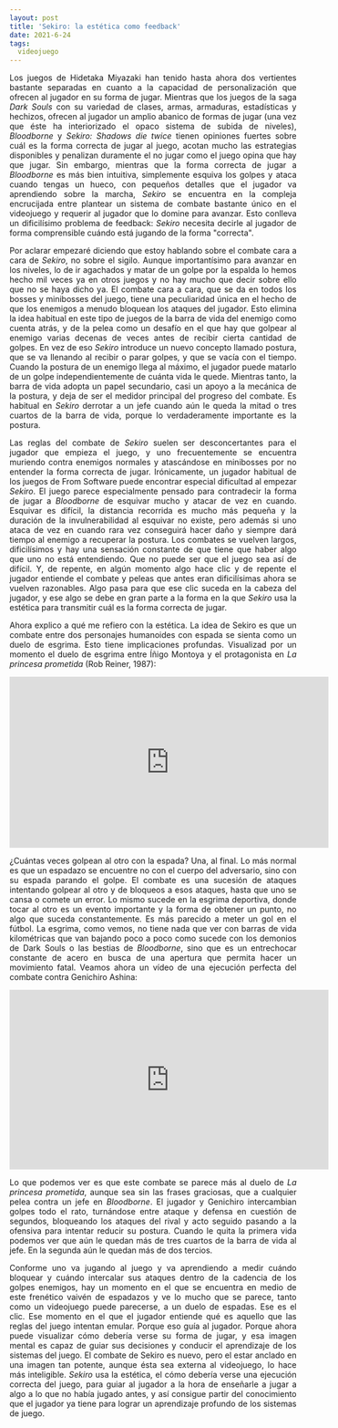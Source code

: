 ```yaml
---
layout: post
title: 'Sekiro: la estética como feedback'
date: 2021-6-24
tags:
  videojuego
---
```

<p style='text-align: justify;'>Los juegos de Hidetaka Miyazaki han tenido hasta ahora dos vertientes bastante separadas en cuanto a la capacidad de personalización que ofrecen al jugador en su forma de jugar. Mientras que los juegos de la saga <i>Dark Souls</i> con su variedad de clases, armas, armaduras, estadísticas y hechizos, ofrecen al jugador un amplio abanico de formas de jugar (una vez que éste ha interiorizado el opaco sistema de subida de niveles), <i>Bloodborne</i> y <i>Sekiro: Shadows die twice</i> tienen opiniones fuertes sobre cuál es la forma correcta de jugar al juego, acotan mucho las estrategias disponibles y penalizan duramente el no jugar como el juego opina que hay que jugar. Sin embargo, mientras que la forma correcta de jugar a <i>Bloodborne</i> es más bien intuitiva, simplemente esquiva los golpes y ataca cuando tengas un hueco, con pequeños detalles que el jugador va aprendiendo sobre la marcha, <i>Sekiro</i> se encuentra en la compleja encrucijada entre plantear un sistema de combate bastante único en el videojuego y requerir al jugador que lo domine para avanzar. Esto conlleva un dificilísimo problema de feedback: <i>Sekiro</i> necesita decirle al jugador de forma comprensible cuándo está jugando de la forma "correcta".</p>

<p style='text-align: justify;'>Por aclarar empezaré diciendo que estoy hablando sobre el combate cara a cara de <i>Sekiro</i>, no sobre el sigilo. Aunque importantísimo para avanzar en los niveles, lo de ir agachados y matar de un golpe por la espalda lo hemos hecho mil veces ya en otros juegos y no hay mucho que decir sobre ello que no se haya dicho ya. El combate cara a cara, que se da en todos los bosses y minibosses del juego, tiene una peculiaridad única en el hecho de que los enemigos a menudo bloquean los ataques del jugador. Esto elimina la idea habitual en este tipo de juegos de la barra de vida del enemigo como cuenta atrás, y de la pelea como un desafío en el que hay que golpear al enemigo varias decenas de veces antes de recibir cierta cantidad de golpes. En vez de eso <i>Sekiro</i> introduce un nuevo concepto llamado postura, que se va llenando al recibir o parar golpes, y que se vacía con el tiempo. Cuando la postura de un enemigo llega al máximo, el jugador puede matarlo de un golpe independientemente de cuánta vida le quede. Mientras tanto, la barra de vida adopta un papel secundario, casi un apoyo a la mecánica de la postura, y deja de ser el medidor principal del progreso del combate. Es habitual en <i>Sekiro</i> derrotar a un jefe cuando aún le queda la mitad o tres cuartos de la barra de vida, porque lo verdaderamente importante es la postura.</p>

<p style='text-align: justify;'>Las reglas del combate de <i>Sekiro</i> suelen ser desconcertantes para el jugador que empieza el juego, y uno frecuentemente se encuentra muriendo contra enemigos normales y atascándose en minibosses por no entender la forma correcta de jugar. Irónicamente, un jugador habitual de los juegos de From Software puede encontrar especial dificultad al empezar <i>Sekiro</i>. El juego parece especialmente pensado para contradecir la forma de jugar a <i>Bloodborne</i> de esquivar mucho y atacar de vez en cuando. Esquivar es difícil, la distancia recorrida es mucho más pequeña y la duración de la invulnerabilidad al esquivar no existe, pero además si uno ataca de vez en cuando rara vez conseguirá hacer daño y siempre dará tiempo al enemigo a recuperar la postura. Los combates se vuelven largos, dificilísimos y hay una sensación constante de que tiene que haber algo que uno no está entendiendo. Que no puede ser que el juego sea así de difícil. Y, de repente, en algún momento algo hace clic y de repente el jugador entiende el combate y peleas que antes eran dificilísimas ahora se vuelven razonables. Algo pasa para que ese clic suceda en la cabeza del jugador, y ese algo se debe en gran parte a la forma en la que <i>Sekiro</i> usa la estética para transmitir cuál es la forma correcta de jugar.</p>

<p style='text-align: justify;'>Ahora explico a qué me refiero con la estética. La idea de Sekiro es que un combate entre dos personajes humanoides con espada se sienta como un duelo de esgrima. Esto tiene implicaciones profundas. Visualizad por un momento el duelo de esgrima entre Íñigo Montoya y el protagonista en <i>La princesa prometida</i> (Rob Reiner, 1987):</p>

<iframe width="560" height="300" src="https://www.youtube.com/embed/ZjJoqBV_UVc" title="YouTube video player" frameborder="0" allow="accelerometer; autoplay; clipboard-write; encrypted-media; gyroscope; picture-in-picture" allowfullscreen></iframe>

<p style='text-align: justify;'>¿Cuántas veces golpean al otro con la espada? Una, al final. Lo más normal es que un espadazo se encuentre no con el cuerpo del adversario, sino con su espada parando el golpe. El combate es una sucesión de ataques intentando golpear al otro y de bloqueos a esos ataques, hasta que uno se cansa o comete un error. Lo mismo sucede en la esgrima deportiva, donde tocar al otro es un evento importante y la forma de obtener un punto, no algo que suceda constantemente. Es más parecido a meter un gol en el fútbol. La esgrima, como vemos, no tiene nada que ver con barras de vida kilométricas que van bajando poco a poco como sucede con los demonios de Dark Souls o las bestias de <i>Bloodborne</i>, sino que es un entrechocar constante de acero en busca de una apertura que permita hacer un movimiento fatal. Veamos ahora un vídeo de una ejecución perfecta del combate contra Genichiro Ashina:</p>

<iframe width="560" height="315" src="https://www.youtube.com/embed/UDzBOkt9OYs" title="YouTube video player" frameborder="0" allow="accelerometer; autoplay; clipboard-write; encrypted-media; gyroscope; picture-in-picture" allowfullscreen></iframe>

<p style='text-align: justify;'>Lo que podemos ver es que este combate se parece más al duelo de <i>La princesa prometida</i>, aunque sea sin las frases graciosas, que a cualquier pelea contra un jefe en <i>Bloodborne</i>. El jugador y Genichiro intercambian golpes todo el rato, turnándose entre ataque y defensa en cuestión de segundos, bloqueando los ataques del rival y acto seguido pasando a la ofensiva para intentar reducir su postura. Cuando le quita la primera vida podemos ver que aún le quedan más de tres cuartos de la barra de vida al jefe. En la segunda aún le quedan más de dos tercios.</p>

<p style='text-align: justify;'>Conforme uno va jugando al juego y va aprendiendo a medir cuándo bloquear y cuándo intercalar sus ataques dentro de la cadencia de los golpes enemigos, hay un momento en el que se encuentra en medio de este frenético vaivén de espadazos y ve lo mucho que se parece, tanto como un videojuego puede parecerse, a un duelo de espadas. Ese es el clic. Ese momento en el que el jugador entiende qué es aquello que las reglas del juego intentan emular. Porque eso guía al jugador. Porque ahora puede visualizar cómo debería verse su forma de jugar, y esa imagen mental es capaz de guiar sus decisiones y conducir el aprendizaje de los sistemas del juego. El combate de Sekiro es nuevo, pero el estar anclado en una imagen tan potente, aunque ésta sea externa al videojuego, lo hace más inteligible. <i>Sekiro</i> usa la estética, el cómo debería verse una ejecución correcta del juego, para guiar al jugador a la hora de enseñarle a jugar a algo a lo que no había jugado antes, y así consigue partir del conocimiento que el jugador ya tiene para lograr un aprendizaje profundo de los sistemas de juego.</p>
